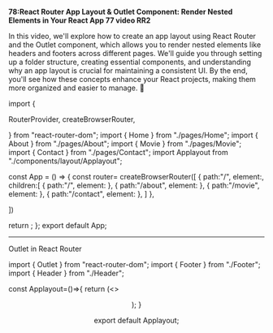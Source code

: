 ****78:React Router App Layout & Outlet Component: Render Nested Elements in Your React App 77 video RR2****

In this video, we'll explore how to create an app layout using React Router and the Outlet component, which allows you to render nested elements like headers and footers across different pages. We'll guide you through setting up a folder structure, creating essential components, and understanding why an app layout is crucial for maintaining a consistent UI. By the end, you'll see how these concepts enhance your React projects, making them more organized and easier to manage. 💸

import {

  RouterProvider,
  createBrowserRouter,

} from "react-router-dom";
import { Home } from "./pages/Home";
import { About } from "./pages/About";
import { Movie } from "./pages/Movie";
import { Contact } from "./pages/Contact";
import Applayout from "./components/layout/Applayout";

const App = () => {
  const router= createBrowserRouter([
  {
   path:"/",
   element:<Applayout />,
   children:[
    {
      path:"/",
      element:<Home />
     },
    {
      path:"/about",
      element:<About />
     },
     {
      path:"/movie",
      element:<Movie />
     },
     {
      path:"/contact",
      element:<Contact />
     },
   ]
  },

 

  ])



  return <RouterProvider router={router} />;
};
export default App;




--------------
Outlet in React Router



import { Outlet } from "react-router-dom";
import { Footer } from "./Footer";
import { Header } from "./Header";

const Applayout=()=>{
return (<>
<Header />
<Outlet/>

<Footer />
</>);
}

export  default Applayout;
